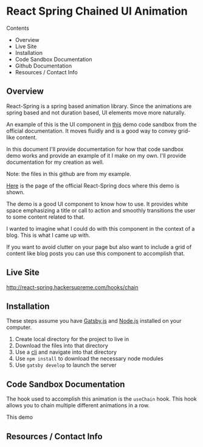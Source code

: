 # React Spring Chained UI Animation

Contents
- Overview
- Live Site
- Installation
- Code Sandbox Documentation
- Github Documentation
- Resources / Contact Info

## Overview

React-Spring is a spring based animation library. Since the animations are spring based and not duration based, UI elements move more naturally.

An example of this is the UI component in [this](https://codesandbox.io/embed/2v716k56pr) demo code sandbox from the official documentation. It moves fluidly and is a good way to convey grid-like content.

In this document I'll provide documentation for how that code sandbox demo works and provide an example of it I make on my own. I'll provide documentation for my creation as well. 

Note: the files in this github are from my example.

[Here](https://www.react-spring.io/docs/hooks/use-chain) is the page of the official React-Spring docs where this demo is shown.


The demo is a good UI component to know how to use. It provides white space emphasizing a title or call to action and smoothly transitions the user to some content related to that.

I wanted to imagine what I could do with this component in the context of a blog. This is what I came up with.



If you want to avoid clutter on your page but also want to include a grid of content like blog posts you can use this component to accomplish that.

## Live Site

http://react-spring.hackersupreme.com/hooks/chain

## Installation

These steps assume you have [Gatsby.js](https://www.gatsbyjs.org/) and [Node.js](https://nodejs.org/en/) installed on your computer.

1. Create local directory for the project to live in
2. Download the files into that directory
3. Use a [cli](https://www.w3schools.com/whatis/whatis_cli.asp) and navigate into that directory
4. Use `npm install` to download the necessary node modules
5. Use `gatsby develop` to launch the server

## Code Sandbox Documentation

The hook used to accomplish this animation is the `useChain` hook. This hook allows you to chain multiple different animations in a row.

This demo

## Resources / Contact Info

